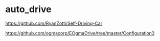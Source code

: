# auto_drive

https://github.com/RyanZotti/Self-Driving-Car


https://github.com/ogmacorp/EOgmaDrive/tree/master/Configuration3
